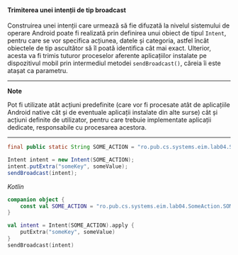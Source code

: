 #### Trimiterea unei intenții de tip broadcast

Construirea unei intenții care urmează să fie difuzată la
nivelul sistemului de operare Android poate fi realizată prin definirea
unui obiect de tipul `Intent`, pentru care se vor specifica acțiunea,
datele și categoria, astfel încât obiectele de tip ascultător să îl
poată identifica cât mai exact. Ulterior, acesta va fi trimis tuturor
proceselor aferente aplicațiilor instalate pe dispozitivul mobil prin
intermediul metodei `sendBroadcast()`, căreia îi este atașat ca
parametru.

---
**Note**

Pot fi utilizate atât acțiuni predefinite (care vor fi
procesate atât de aplicațiile Android native cât și de eventuale
aplicații instalate din alte surse) cât și acțiuni definite de
utilizator, pentru care trebuie implementate aplicații dedicate,
responsabile cu procesarea acestora.

---

``` java
final public static String SOME_ACTION = "ro.pub.cs.systems.eim.lab04.SomeAction.SOME_ACTION";

Intent intent = new Intent(SOME_ACTION);
intent.putExtra("someKey", someValue);
sendBroadcast(intent);
```

*Kotlin*
```Kotlin
companion object {
    const val SOME_ACTION = "ro.pub.cs.systems.eim.lab04.SomeAction.SOME_ACTION"
}

val intent = Intent(SOME_ACTION).apply {
    putExtra("someKey", someValue)
}
sendBroadcast(intent)
```